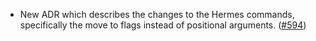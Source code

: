 - New ADR which describes the changes to the Hermes commands, specifically
  the move to flags instead of positional arguments.
  ([#594](https://github.com/informalsystems/ibc-rs/issues/594))
